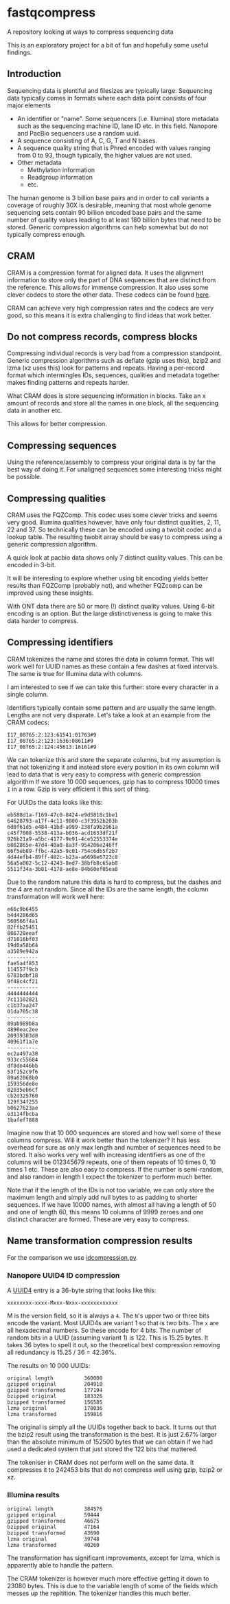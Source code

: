 # fastqcompress
A repository looking at ways to compress sequencing data

This is an exploratory project for a bit of fun and hopefully some useful
findings. 

## Introduction

Sequencing data is plentiful and filesizes are typically large. Sequencing
data typically comes in formats where each data point consists of four major 
elements
- An identifier or "name". Some sequencers (i.e. Illumina) store metadata
  such as the sequencing machine ID, lane ID etc. in this field. Nanopore
  and PacBio sequencers use a random uuid.
- A sequence consisting of A, C, G, T and N bases.
- A sequence quality string that is Phred encoded with values ranging from
  0 to 93, though typically, the higher values are not used.
- Other metadata
  - Methylation information
  - Readgroup information
  - etc.

The human genome is 3 billion base pairs and in order to call variants a 
coverage of roughly 30X is desirable, meaning that most whole genome sequencing
sets contain 90 billion encoded base pairs and the same number of quality 
values leading to at least 180 billion bytes that need to be stored.
Generic compression algorithms can help somewhat but do not typically 
compress enough.

## CRAM

CRAM is a compression format for aligned data. It uses the alignment 
information to store only the part of DNA sequences that are distinct from
the reference. This allows for immense compression. It also uses some clever
codecs to store the other data. These codecs can be found 
[here](https://samtools.github.io/hts-specs/CRAMcodecs.pdf).

CRAM can achieve very high compression rates and the codecs are very good, so
this means it is extra challenging to find ideas that work better. 

## Do not compress records, compress blocks

Compressing individual records is very bad from a compression standpoint. 
Generic compression algorithms such as deflate (gzip uses this), bzip2 and lzma 
(xz uses this) look for patterns and repeats. Having a per-record format
which intermingles IDs, sequences, qualities and metadata together makes
finding patterns and repeats harder.

What CRAM does is store sequencing information in blocks. Take an x amount
of records and store all the names in one block, all the sequencing data in
another etc. 

This allows for better compression.

## Compressing sequences
Using the reference/assembly to compress your original data is by far the 
best way of doing it. For unaligned sequences some interesting tricks might
be possible.

## Compressing qualities
CRAM uses the FQZComp. This codec uses some clever tricks and seems very good. 
Illumina qualities however, have only four distinct qualities, 2, 11, 22 and 37.
So technically these can be encoded using a twobit codec and a lookup table. 
The resulting twobit array should be easy to compress using a generic 
compression algorithm.

A quick look at pacbio data shows only 7 distinct quality values. This can 
be encoded in 3-bit. 

It will be interesting to explore whether using bit encoding yields better 
results than FQZComp (probably not), and whether FQZcomp can be improved using
these insights.

With ONT data there are 50 or more (!) distinct quality values. Using 6-bit 
encoding is an option. But the large distinctiveness is going to make this
data harder to compress.

## Compressing identifiers
CRAM tokenizes the name and stores the data in column format. This will 
work well for UUID names as these contain a few dashes at fixed intervals. 
The same is true for Illumina data with columns.

I am interested to see if we can take this further: store every character
in a single column. 

Identifiers typically contain some pattern and are usually the same length. 
Lengths are not very disparate. Let's take a look at an example from the
CRAM codecs:

```
I17_08765:2:123:61541:01763#9
I17_08765:2:123:1636:08611#9
I17_08765:2:124:45613:16161#9
```
We can tokenize this and store the separate columns, but my assumption is that
not tokenizing it and instead store every position in its own column will lead
to data that is very easy to compress with generic compression algorithm
If we store 10 000 sequences, gzip has to compress 10000 times `I` in a row.
Gzip is very efficient it this sort of thing.

For UUIDs the data looks like this:
``` 
eb588d1a-f169-47c0-8424-e9d5818c1be1
64628793-a17f-4c11-9800-c3f3952b203b
6d0f61d5-e484-41bd-a999-238fa9b2961a
c45f7008-5538-413a-b036-acd1633df21f
926b21a9-a5bc-4177-9e91-4ce52553374e
b862865e-47d4-40a0-8a3f-954206e246ff
66f5eb89-ffbc-42a5-9c01-754c6db5f2b7
4d44efb4-89ff-482c-b23a-a6698e6723c8
56a5a062-5c12-4243-8ed7-38bfb8c65ab8
5511f34a-3b81-4178-ae8e-84b60ef05ea8
```
Due to the random nature this data is hard to compress, but the dashes and the
4 are not random. Since all the IDs are the same length, the column 
transformation will work well here:

```
e66c9b6455
b4d4286d65
560566f4a1
82ffb25451
886728eeaf
d71016bf03
19d0a58b64
a3589e942a
----------
fae5a4f853
114557f9cb
6783bdbf18
9f48c4cf21
----------
4444444444
7c11102821
c1b37aa247
01da705c38
----------
89ab989b8a
4890eac2ee
20939303d8
40961f1a7e
----------
ec2a497a38
933cc55684
df8de446bb
53f152c9f6
89a62068b0
159356de8e
82b35eb6cf
cb2d325760
129f34f255
b0627623ae
e3114fbcba
1bafef7888
```
Imagine now that 10 000 sequences are stored and how well some of these
columns compress.
Will it work better than the tokenizer? It has less overhead for sure as
only max length and number of sequences need to be stored. It also works
very well with increasing identifiers as one of the columns will be 012345679
repeats, one of them repeats of 10 times 0, 10 times 1 etc. These are also
easy to compress. If the number is semi-random, and also random in length
I expect the tokenizer to perform much better.

Note that if the length of the IDs is not too variable, we can only store
the maximum length and simply add null bytes to as padding to shorter sequences.
If we have 10000 names, with almost all having a length of 50 and one of 
length 60, this means 10 columns of 9999 zeroes and one distinct character 
are formed. These are very easy to compress.

## Name transformation compression results

For the comparison we use [idcompression.py](./idcompression.py). 

### Nanopore UUID4 ID compression

A [UUID4](https://en.wikipedia.org/wiki/Universally_unique_identifier#Version_4_(random)) 
entry is a 36-byte string that looks like this:

``` 
xxxxxxxx-xxxx-Mxxx-Nxxx-xxxxxxxxxxxx
```
M is the version field, so it is always a `4`. The `N`'s upper two or three bits
encode the variant. Most UUID4s are variant 1 so that is two bits. 
The `x` are all hexadecimal numbers. So these encode for 4 bits.
The number of random bits in a UUID (assuming variant 1) is 122. This is
15.25 bytes. It takes 36 bytes to spell it out, so the theoretical best
compression removing all redundancy is 15.25 / 36 = 42.36%.

The results on 10 000 UUIDs:
``` 
original length          360000
gzipped original         204918
gzipped transformed      177194
bzipped original         183326
bzipped transformed      156585
lzma original            178036
lzma transformed         159816
```
The original is simply all the UUIDs together back to back. It turns out 
that the bzip2 result using the transformation is the best. It is just 2.67%
larger than the absolute minimum of 152500 bytes that we can obtain if we had
used a dedicated system that just stored the 122 bits that mattered.

The tokeniser in CRAM does not perform well on the same data. It
compresses it to 242453 bits that do not compress well using gzip, bzip2 or xz.

### Illumina results

``` 
original length          384576
gzipped original         59444
gzipped transformed      46675
bzipped original         47164
bzipped transformed      43690
lzma original            39748
lzma transformed         40260
```
The transformation has significant improvements, except for lzma, which is 
apparently able to handle the pattern.

The CRAM tokenizer is however much more effective getting it down to 
23080 bytes. This is due to the variable length of some of the fields which
messes up the repitition. The tokenizer handles this much better.
